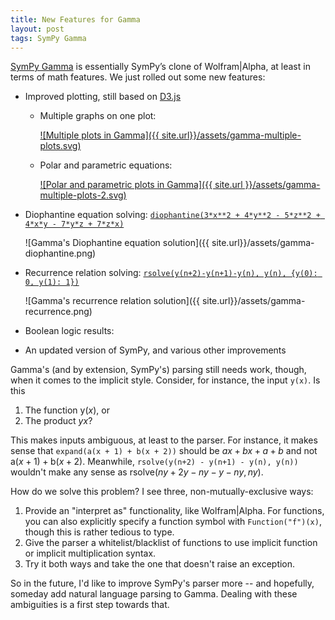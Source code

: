 ```yaml
---
title: New Features for Gamma
layout: post
tags: SymPy Gamma
---
```


[SymPy Gamma](http://www.sympygamma.com) is essentially SymPy’s clone of
Wolfram|Alpha, at least in terms of math features. We just rolled out some
new features:

- Improved plotting, still based on [D3.js](http://www.d3js.org)

  - Multiple graphs on one plot:

      [![Multiple plots in Gamma]({{ site.url}}/assets/gamma-multiple-plots.svg)](http://www.sympygamma.com/input/?i=plot%28[x%2C+x^2%2C+x^3%2C+x^4]%29)

  - Polar and parametric equations:

      [![Polar and parametric plots in Gamma]({{ site.url }}/assets/gamma-multiple-plots-2.svg)](http://www.sympygamma.com/input/?i=plot%28x%3D7cos%28t%29%2C+y%3D10sin%28t%29%2Cr%3Dtheta%29)

- Diophantine equation solving:
  [`diophantine(3*x**2 + 4*y**2 - 5*z**2 + 4*x*y - 7*y*z + 7*z*x)`](http://www.sympygamma.com/input/?i=diophantine%283*x**2%20%2B%204*y**2%20-%205*z**2%20%2B%204*x*y%20-%207*y*z%20%2B%207*z*x%29)

    ![Gamma's Diophantine equation solution]({{ site.url}}/assets/gamma-diophantine.png)
- Recurrence relation solving:
  [`rsolve(y(n+2)-y(n+1)-y(n), y(n), {y(0): 0, y(1): 1})`](http://www.sympygamma.com/input/?i=rsolve%28y%28n%2B2%29-y%28n%2B1%29-y%28n%29%2C%20y%28n%29%2C%20{y%280%29%3A%200%2C%20y%281%29%3A%201}%29)

    ![Gamma's recurrence relation solution]({{ site.url}}/assets/gamma-recurrence.png)
- Boolean logic results:
- An updated version of SymPy, and various other improvements

Gamma's (and by extension, SymPy's) parsing still needs work, though, when
it comes to the implicit style. Consider, for instance, the input `y(x)`. Is
this

1. The function $\mathrm{y}(x)$, or
2. The product $yx$?

This makes inputs ambiguous, at least to the parser. For instance, it makes
sense that `expand(a(x + 1) + b(x + 2))` should be $ax + bx + a + b$ and not
$\mathrm{a}(x+1) + \mathrm{b}(x+2)$. Meanwhile, `rsolve(y(n+2) - y(n+1) -
y(n), y(n))` wouldn't make any sense as $\mathrm{rsolve}(ny + 2y - ny - y -
ny, ny)$.

How do we solve this problem? I see three, non-mutually-exclusive ways:

1. Provide an "interpret as" functionality, like Wolfram|Alpha. For
   functions, you can also explicitly specify a function symbol with
   `Function("f")(x)`, though this is rather tedious to type.
2. Give the parser a whitelist/blacklist of functions to use implicit
   function or implicit multiplication syntax.
3. Try it both ways and take the one that doesn't raise an exception.

So in the future, I'd like to improve SymPy's parser more -- and hopefully,
someday add natural language parsing to Gamma. Dealing with these
ambiguities is a first step towards that.
